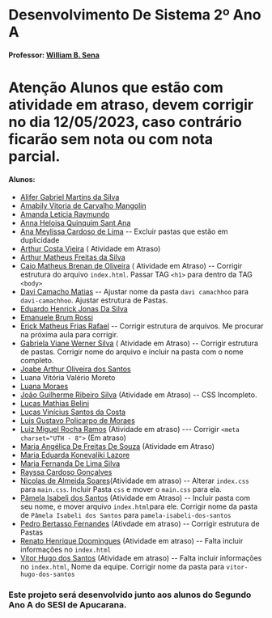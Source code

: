 # Desenvolvimento De Sistema 2º Ano A
#### Professor: [William B. Sena](https://github.com/williamsena13)

# Atenção Alunos que estão com atividade em atraso, devem corrigir no dia 12/05/2023, caso contrário ficarão sem nota ou com nota parcial.

#### Alunos:
- [Alifer Gabriel Martins da Silva](https://github.com/alifergabriel/2-ano-sesi)
- [Amabily Vitoria de Carvalho Mangolin](https://github.com/AmabilyCarvalho/2-ano-sesi)
- [Amanda Letícia Raymundo](https://github.com/euamanda21/2-ano-sesi)
- [Anna Heloisa Quinquim Sant Ana](https://github.com/anninha2006/2-ano-sesi)
- [Ana Meylissa Cardoso de Lima](https://github.com/annamcardos0/2-ano-sesi)
    -- Excluir pastas que estão em duplicidade
- [Arthur Costa Vieira](https://github.com/ArthurCostaVieira/2-ano-sesi) ( Atividade em Atraso)
- [Arthur Matheus Freitas da Silva](https://github.com/Arthurprocuracasadas/2-ano-sesi)
- [Caio Matheus Brenan de Oliveira](https://github.com/draazy/2-ano-sesi) ( Atividade em Atraso)
    -- Corrigir estrutura do arquivo ```index.html```. Passar TAG ```<h1>``` para dentro da TAG ```<body>```
- [Davi Camacho Matias](https://github.com/davicama31/2-ano-sesi)
    -- Ajustar nome da pasta ```davi camachhoo``` para ```davi-camachhoo```. Ajustar estrutura de Pastas.
- [Eduardo Henrick Jonas Da Silva](https://github.com/rainynew/2-ano-sesi)
- [Emanuele Brum Rossi](https://github.com/Sunny1506/2-ano-sesi)
- [Erick Matheus Frias Rafael](https://github.com/KINDERzin/2-ano-sesi) 
    -- Corrigir estrutura de arquivos. Me procurar na próxima aula para corrigir. 
- [Gabriela Viane Werner Silva](https://github.com/gabrielawerner/2-ano-sesi) ( Atividade em Atraso)
    -- Corrigir estrutura de pastas. Corrigir nome do arquivo e incluir na pasta com o nome completo.
- [Joabe Arthur Oliveira dos Santos](https://github.com/joabeArthur/2-ano-sesi)
- Luana Vitória Valério Moreto
- [Luana Moraes](https://github.com/kimyenseo/2-ano-sesi)
- [João Guilherme Ribeiro Silva](https://github.com/MinhocaPirata/2-ano-a-sesi) (Atividade em Atraso)
    -- CSS Incompleto.
- [Lucas Mathias Belini](https://github.com/lucasmathiasbelini/2-ano-sesi)
- [Lucas Vinícius Santos da Costa](https://github.com/H4KAIzin/2-ano-sesi) 
- [Luis Gustavo Policarpo de Moraes](https://github.com/Luizinho007/2-ano-sesi)
- [Luiz Miguel Rocha Ramos](https://github.com/LuizMiguelRocha/2-ano-sesi) (Atividade em atraso)
    --- Corrigir ```<meta charset="UTH - 8">``` (Em atraso)
- [Maria Angélica De Freitas De Souza](https://github.com/Maryangelica05/2-ano-sesi) (Atividade em Atraso)
- [Maria Eduarda Konevaliki Lazore](https://github.com/dudaSesi43/2-ano-sesi)
- [Maria Fernanda De Lima Silva](https://github.com/mahfersesi/2-ano-sesi)
- [Rayssa Cardoso Gonçalves](https://github.com/raysinhasogarau/2-ano-sesi)
- [Nicolas de Almeida Soares](https://github.com/Voyagerbr/2-ano-a-sesi)(Atividade em atraso)
    -- Alterar ```index.css``` para ```main.css```. Incluir Pasta ```css``` e mover o ```main.css``` para ela.
- [Pâmela Isabeli dos Santos](https://github.com/pamelinha1/2-ano-a-sesi) (Atividade em Atraso)
    -- Incluir pasta com seu nome, e mover arquivo ```index.html```para ele. Corrigir nome da pasta de ```Pâmela Isabeli dos Santos``` para ```pamela-isabeli-dos-santos```
- [Pedro Bertasso Fernandes](https://github.com/Anonymus101010/2-ano-sesi) (Ativdade em atraso)
    -- Corrigir estrutura de Pastas
- [Renato Henrique Doomingues](https://github.com/rt-xit/2-ano-sesi) (Atividade em atraso)
    -- Falta incluir informações no ```index.html```
- [Vitor Hugo dos Santos](https://github.com/euvitin37/2-ano-sesi) (Atividade em atraso)
    -- Falta incluir informações no ```index.html```, Nome da equipe. Corrigir nome da pasta para ```vitor-hugo-dos-santos```


### Este projeto será desenvolvido junto aos alunos do Segundo Ano A do SESI de Apucarana.


